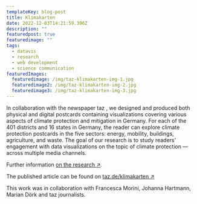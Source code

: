 ```yaml
---
templateKey: blog-post
title: Klimakarten
date: 2022-12-03T14:21:59.396Z
description: ""
featuredpost: true
featuredimage: ""
tags:
  - datavis
  - research
  - web development
  - science communication
featuredImages:
  featuredimage: /img/taz-klimakarten-img-1.jpg
  featuredimage2: /img/taz-klimakarten-img-2.jpg
  featuredimage3: /img/taz-klimakarten-img-3.jpg
---
```

In collaboration with the newspaper taz , we designed and produced both physical and digital postcards containing visualizations covering various aspects of climate protection and mitigation in Germany. For each of the 401 districts and 16 states in Germany, the reader can explore climate protection postcards in the five sectors: energy, mobility, buildings, agriculture, and waste. The goal of our research is to study readers’ engagement with data visualizations on the topic of climate protection — across multiple media channels. 

Further information [on the research ↗](https://uclab.fh-potsdam.de/projects/klimakarten/).

T﻿he published article  can be found on [taz.de/klimakarten ↗](https://taz.de/klimakarten)

This work was in collaboration with Francesca Morini, Johanna Hartmann, Marian Dörk and taz journalists.